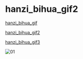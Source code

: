 # hanzi_bihua_gif2

[hanzi_bihua_gif](https://github.com/SpikeXy/hanzi_bihua_gif)

[hanzi_bihua_gif2](https://github.com/SpikeXy/hanzi_bihua_gif2)

[hanzi_bihua_gif3](https://github.com/SpikeXy/hanzi_bihua_gif3)


![01](https://github.com/SpikeXy/hanzi_bihua_gif/blob/main/gif/%E3%BC%8C.gif)

